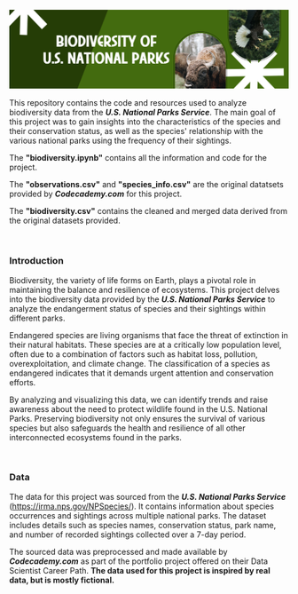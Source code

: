 ![](./images/biodiversity_banner.png)

This repository contains the code and resources used to analyze biodiversity data from the ***U.S. National Parks Service***. The 
main goal of this project was to gain insights into the characteristics of the species and their conservation status, as well as 
the species' relationship with the various national parks using the frequency of their sightings.

The **"biodiversity.ipynb"** contains all the information and code for the project.

The **"observations.csv"** and **"species_info.csv"** are the original datatsets provided by ***Codecademy.com*** for this project.

The **"biodiversity.csv"** contains the cleaned and merged data derived from the original datasets provided.

<br>

### Introduction
Biodiversity, the variety of life forms on Earth, plays a pivotal role in maintaining the balance and resilience of ecosystems.
This project delves into the biodiversity data provided by the ***U.S. National Parks Service*** to analyze the endangerment status of species 
and their sightings within different parks.

Endangered species are living organisms that face the threat of extinction in their natural habitats. These species are at a critically low population level, 
often due to a combination of factors such as habitat loss, pollution, overexploitation, and climate change. The classification of a species as endangered indicates 
that it demands urgent attention and conservation efforts.

By analyzing and visualizing this data, we can identify trends and raise awareness about the need to protect wildlife found in the U.S. National Parks.
Preserving biodiversity not only ensures the survival of various species but also safeguards the health and resilience of all other interconnected ecosystems found in the parks. 

<br>

### Data
The data for this project was sourced from the ***U.S. National Parks Service*** (https://irma.nps.gov/NPSpecies/). It contains information about species occurrences and 
sightings across multiple national parks. The dataset includes details such as species names, conservation status, park name, and number of recorded sightings collected 
over a 7-day period. 

The sourced data was preprocessed and made available by ***Codecademy.com*** as part of the portfolio project offered on their Data Scientist Career Path. 
**The data used for this project is inspired by real data, but is mostly fictional.**
